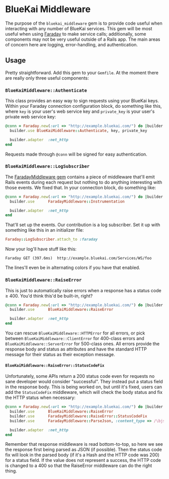 BlueKai Middleware
==================

The purpose of the `bluekai_middleware` gem is to provide code useful
when interacting with any number of BlueKai services. This gem will be
most useful when using [Faraday][] to make service calls; additionally,
some components may not be very useful outside of a Rails app. The main
areas of concern here are logging, error-handling, and authentication.

Usage
-----

Pretty straightforward. Add this gem to your `Gemfile`. At the moment
there are really only three useful components:

### `BlueKaiMiddleware::Authenticate`

This class provides an easy way to sign requests using your BlueKai
keys. Within your Faraday connection configuration block, do something
like this, where `key` is your user's web service key and `private_key`
is your user's private web service key:

```ruby
@conn = Faraday.new(:url => "http://example.bluekai.com/") do |builder|
  builder.use BlueKaiMiddleware::Authenticate, key, private_key

  builder.adapter  :net_http
end
```

Requests made through `@conn` will be signed for easy authentication.

### `BlueKaiMiddleware::LogSubscriber`

The [FaradayMiddleware gem][] contains a piece of middleware that'll
emit Rails events during each request but nothing to do anything
interesting with those events. We fixed that. In your connection block,
do something like:

```ruby
@conn = Faraday.new(:url => "http://example.bluekai.com/") do |builder|
  builder.use      FaradayMiddleware::Instrumentation

  builder.adapter  :net_http
end
```

That'll set up the events. Our contribution is a log subscriber. Set it
up with something like this in an initializer file:

```ruby
Faraday::LogSubscriber.attach_to :faraday
```

Now your log'll have stuff like this:

```
Faraday GET (397.6ms)  http://example.bluekai.com/Services/WS/foo
```

The lines'll even be in alternating colors if you have that enabled.

### `BlueKaiMiddleware::RaiseError`

This is just to automatically raise errors when a response has a status
code ≥ 400. You'd think this'd be built-in, right?

```ruby
@conn = Faraday.new(:url => "http://example.bluekai.com/") do |builder|
  builder.use      BlueKaiMiddleware::RaiseError

  builder.adapter  :net_http
end
```

You can rescue `BlueKaiMiddleware::HTTPError` for all errors, or pick
between `BlueKaiMiddleware::ClientError` for 400-class errors and 
`BlueKaiMiddleware::ServerError` for 500-class ones. All errors provide
the response body and status as attributes and have the standard HTTP
message for their status as their exception message.

#### `BlueKaiMiddleware::RaiseError::StatusCodeFix`

Unfortunately, some APIs return a 200 status code even for requests no
sane developer would consider "successful". They instead put a status
field in the response body. This is being worked on, but until it's
fixed, users can add the `StatusCodeFix` middleware, which will check
the body status and fix the HTTP status when necessary:

```ruby
@conn = Faraday.new(:url => "http://example.bluekai.com/") do |builder|
  builder.use      BlueKaiMiddleware::RaiseError
  builder.use      FaradayMiddleware::RaiseError::StatusCodeFix
  builder.use      FaradayMiddleware::ParseJson, :content_type => /\bjson\z/

  builder.adapter  :net_http
end
```

Remember that response middleware is read bottom-to-top, so here we see
the response first being parsed as JSON (if possible). Then the status
code fix will look in the parsed body (if it's a Hash and the HTTP code
was 200) for a status field. If the value does not represent a success,
the HTTP code is changed to a 400 so that the RaiseError middleware can
do the right thing.

[Faraday]: https://github.com/technoweenie/faraday
[FaradayMiddleware gem]: https://github.com/pengwynn/faraday_middleware
